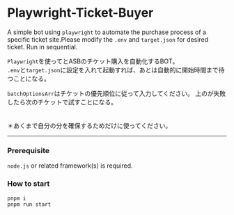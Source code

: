 # Playwright-Ticket-Buyer
A simple bot using `playwright` to automate the purchase process of a specific ticket site.Please modify the `.env`  and `target.json` for desired ticket. Run in sequential.

`Playwright`を使ってとASBのチケット購入を自動化するBOT。\
`.env`と`target.json`に設定を入れて起動すれば、あとは自動的に開始時間まで待つことになる。

`batchOptionsArr`はチケットの優先順位に従って入力してください。
上のが失敗したら次のチケットで試すことになる。\
\
\
＊あくまで自分の分を確保するためだけに使ってください。

---

### Prerequisite

`node.js` or related framework(s) is required.

### How to start

```shell
pnpm i
pnpm run start
```